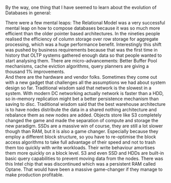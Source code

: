 By the way, one thing that I have seemed to learn about the evolution of Databases in general:
 
There were a few mental leaps:
The Relational Model was a very successful mental leap on how to compose databases because it was so much more efficient than the older pointer based architectures. 
In the nineties people realised the efficiency of column storage over row storage for aggregate processing, which was a huge performance benefit. Interestingly this shift was pushed by business requirements because that was the first time in history that OLTP systems gathered enough data so that people wanted to start analysing them. 
There are micro-advancements:
Better Buffer Pool mechanisms, cache eviction algorithms, query planners are giving a thousand 1% improvements.  
And there are the hardware and vendor folks. Sometimes they come out with a new gadget that challenges all the assumptions we had about system design so far. 
Traditional wisdom said that network is the slowest in a system. With modern DC networking actually network is faster than a HDD, so in-memory replication might bet a better persistence mechanism than saving to disc.
Traditional wisdom said that the best warehouse architecture is to have nodes distribute the data in a shared nothing architecture and rebalance them as new nodes are added. Objects store like S3 completely changed the game and made the separation of compute and storage the new paradigm. 
SSDs are a massive win of course, they are still a lot slower though than RAM, but it is also a game changer. Especially because they employ a different block structure, so you have to re-optimise the block access algorithms to take full advantage of their speed and not to trash them too quickly with write workloads. Their write behaviour amortises them more quickly on a block level.
S3 and even SSD and HDDs are built-in basic query capabilities to prevent moving data from the nodes.
There was this Intel chip that was discontinued which was a persistent RAM called Optane. That would have been a massive game-changer if they manage to make production profitable. 